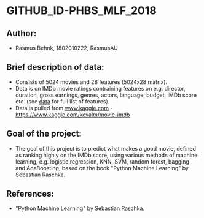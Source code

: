 # GITHUB_ID-PHBS_MLF_2018

## Author:
* Rasmus Behnk, 1802010222, RasmusAU

## Brief description of data:
* Consists of 5024 movies and 28 features (5024x28 matrix).
* Data is on IMDb movie ratings contraining features on e.g. director, duration, gross earnings, genres, actors, language, budget, IMDb score etc. (see [data](data) for full list of features).
* Data is pulled from www.kaggle.com - https://www.kaggle.com/kevalm/movie-imdb

## Goal of the project:
* The goal of this project is to predict what makes a good movie, defined as ranking highly on the IMDb score, using various methods of machine learning, e.g. logistic regression, KNN, SVM, random forest, bagging and AdaBoosting, based on the book "Python Machine Learning" by Sebastian Raschka.

## References:
* "Python Machine Learning" by Sebastian Raschka.
